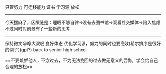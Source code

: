 只管努力 可迁移能力 证书 学习源 放松
********
今天摆麻了，因果链是：睡眠不够自律->没有去图书馆->观看社交媒体->陷入焦虑
不过同时对前景有了一些新的思考
******
保持微笑😀睁大双眼 良好体态
优化学习源，努力的同时也要高效(希尔排序是很好的例子)(gpt?)
back to senior high school

==不要嫉妒他人，不念过去，不为无法挽回的过去做无意义的后悔，学会给自己合理的放松==